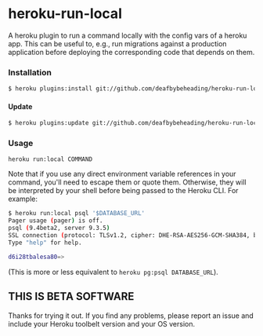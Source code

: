 # heroku-run-local

A heroku plugin to run a command locally with the config vars of a
heroku app. This can be useful to, e.g., run migrations against a
production application before deploying the corresponding code that
depends on them.

### Installation

```bash
$ heroku plugins:install git://github.com/deafbybeheading/heroku-run-local.git
```

#### Update

```bash
$ heroku plugins:update git://github.com/deafbybeheading/heroku-run-local.git
```

### Usage

`heroku run:local COMMAND`

Note that if you use any direct environment variable references in your command,
you'll need to escape them or quote them. Otherwise, they will be interpreted by
your shell before being passed to the Heroku CLI. For example:

```bash
$ heroku run:local psql '$DATABASE_URL'
Pager usage (pager) is off.
psql (9.4beta2, server 9.3.5)
SSL connection (protocol: TLSv1.2, cipher: DHE-RSA-AES256-GCM-SHA384, bits: 256, compression: off)
Type "help" for help.

d6i28tbalesa80=>
```

(This is more or less equivalent to `heroku pg:psql DATABASE_URL`).

## THIS IS BETA SOFTWARE

Thanks for trying it out. If you find any problems, please report an
issue and include your Heroku toolbelt version and your OS version.
